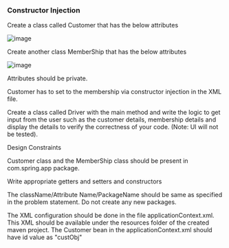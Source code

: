 ### Constructor Injection

Create a class called Customer that has the below attributes

![image](https://github.com/abhisheks008/Cognizant-Java-FSE-Hands-ons-2023/assets/68724349/fdb516a6-df65-4717-8cb4-6561f67994f4)

 

 

Create another class  MemberShip that has the below attributes 


![image](https://github.com/abhisheks008/Cognizant-Java-FSE-Hands-ons-2023/assets/68724349/c03a5e4d-92ef-4c09-95c6-d03cb4f57890)

 

 

Attributes should be private.


Customer has to set to the membership via constructor injection in the XML file. 

Create a class called Driver with the main method and write the logic to get input from the user such as the customer details, membership details and display the details to verify the correctness of your code. (Note: UI will not be tested).

 Design Constraints


Customer class and the MemberShip class should be present in com.spring.app package.

Write  appropriate getters and setters and constructors

The className/Attribute Name/PackageName should be same as specified in the problem statement. Do not create any new packages.


The XML configuration should be done in the file applicationContext.xml. This XML should be available under the resources folder of the created maven project.
The Customer bean in the applicationContext.xml should have id value as "custObj"
